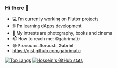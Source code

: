 ### Hi there 👋

- 💻 I’m currently working on Flutter projects
- ⛓️ I’m learning dApps development
- 🧩 My intrests are photography, books and cinema
- 📫 How to reach me: ©gabrimatic
- 😄 Pronouns: Soroush, Gabriel
- https://gist.github.com/gabrimatic

[![Top Langs](https://github-readme-stats.vercel.app/api/top-langs/?username=gabrimatic)](https://github.com/gabrimatic/github-readme-stats)
[![Hossein's GitHub stats](https://github-readme-stats.vercel.app/api?username=gabrimatic)](https://github.com/gabrimatic/github-readme-stats)
